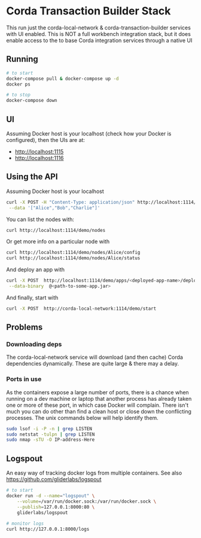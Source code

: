 # Corda Transaction Builder Stack

This run just the corda-local-network & corda-transaction-builder services 
with UI enabled. This is NOT a full workbench integration stack, but it does 
enable access to the to base Corda integration services through a native UI 

## Running 

```bash
# to start
docker-compose pull & docker-compose up -d
docker ps 

# to stop
docker-compose down
```

## UI 

Assuming Docker host is your localhost (check how your Docker is configured),
then the UIs are at:
* [http://localhost:1115](corda-local-network)
* [http://localhost:1116](corda-transaction-builder)

## Using the API 

Assuming  Docker host is your localhost 

```bash
curl -X POST -H "Content-Type: application/json" http://localhost:1114/demo/nodes/create \
 --data '["Alice","Bob","Charlie"]'
```

You can list the nodes with:

```bash
curl http://localhost:1114/demo/nodes
```

Or get more info on a particular node with 

```bash
curl http://localhost:1114/demo/nodes/Alice/config
curl http://localhost:1114/demo/nodes/Alice/status
```

And deploy an app with 

```bash
curl -X POST  http://localhost:1114/demo/apps/<deployed-app-name>/deploy \
 --data-binary  @<path-to-some-app.jar> 
```

And finally, start with 

```bash
curl -X POST  http://corda-local-network:1114/demo/start 
```


## Problems 

### Downloading deps 
The corda-local-network service will download (and then cache) Corda 
dependencies dynamically. These are quite large & there may a delay. 

### Ports in use 
As the containers expose a large number of ports, there is a chance when 
running on a dev machine or laptop that another process has already taken one 
or more of these port, in which case Docker will complain. There isn't much 
you can do other than find a clean host or close down the conflicting processes. 
The unix commands below will help identify them.

```bash
sudo lsof -i -P -n | grep LISTEN 
sudo netstat -tulpn | grep LISTEN
sudo nmap -sTU -O IP-address-Here
```

## Logspout 

An easy way of tracking docker logs from multiple containers. See also
https://github.com/gliderlabs/logspout

```bash
# to start 
docker run -d --name="logspout" \
	--volume=/var/run/docker.sock:/var/run/docker.sock \
	--publish=127.0.0.1:8000:80 \
	gliderlabs/logspout
	
# monitor logs
curl http://127.0.0.1:8000/logs
```
